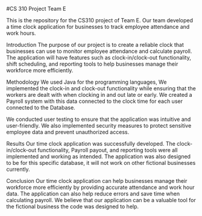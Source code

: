 #CS 310 Project Team E

This is the repository for the CS310 project of Team E. Our team developed a time clock application for businesses to track employee attendance and work hours.

Introduction
The purpose of our project is to create a reliable clock that businesses can use to monitor employee attendance and calculate payroll. The application will have features such as clock-in/clock-out functionality, shift scheduling, and reporting tools to help businesses manage their workforce more efficiently.

Methodology
We used Java for the programming languages, We implemented the clock-in and clock-out functionality while ensuring that the workers are dealt with when clocking in and out late or early. We created a Payroll system with this data connected to the clock time for each user connected to the Database.

We conducted user testing to ensure that the application was intuitive and user-friendly. We also implemented security measures to protect sensitive employee data and prevent unauthorized access.

Results
Our time clock application was successfully developed. The clock-in/clock-out functionality, Payroll payout, and reporting tools were all implemented and working as intended. The application was also designed to be for this specific database, it will not work on other fictional businesses currently.

Conclusion
Our time clock application can help businesses manage their workforce more efficiently by providing accurate attendance and work hour data. The application can also help reduce errors and save time when calculating payroll. We believe that our application can be a valuable tool for the fictional business the code was designed to help.
